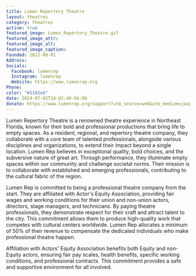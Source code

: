 ```yaml
---
title: Lumen Repertory Theatre
layout: theatres
category: theatres
active: true
featured_image: Lumen_Repertory_Theatre.gif
featured_image_attr:
featured_image_alt:
featured_image_caption:
Founded: 2022-08-01
Address:
Socials: 
  Facebook: lumenrep
  Instagram: lumenrep
  Website: https://www.lumenrep.org
Phone:
color: "#1102eb"
date: 2024-07-02T18:02:49-04:00
donate: https://www.lumenrep.org/support?utm_source=web&utm_medium=jaxplays&utm_campaign=donate_btn
---
```

Lumen Repertory Theatre is a renowned theatre experience in Northeast Florida, known for their bold and professional productions that bring life to empty spaces. As a resident, regional, and repertory theatre company, they collaborate with a core team of talented professionals, alongside various disciplines and organizations, to extend their impact beyond a single location. Lumen Rep believes in exceptional quality, bold choices, and the subversive nature of great art. Through performance, they illuminate empty spaces within our community and challenge societal norms. Their mission is to collaborate with established and emerging professionals, contributing to the cultural fabric of the region.

Lumen Rep is committed to being a professional theatre company from the start. They are affiliated with Actor's Equity Association, providing fair wages and working conditions for their union and non-union actors, directors, stage managers, and technicians. By paying theatre professionals, they demonstrate respect for their craft and attract talent to the city. This commitment allows them to produce high-quality work that competes with cultural centers worldwide. Lumen Rep allocates a minimum of 50% of their revenue to compensate the dedicated individuals who make professional theatre happen.

Affiliation with Actors' Equity Association benefits both Equity and non-Equity actors, ensuring fair pay scales, health benefits, specific working conditions, and professional contracts. This commitment provides a safe and supportive environment for all involved.